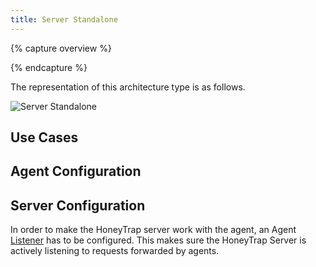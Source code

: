 ```yaml
---
title: Server Standalone
---
```


{% capture overview %}

{% endcapture %}

The representation of this architecture type is as follows.

![Server Standalone](/images/architecture/server.png)

## Use Cases



## Agent Configuration



## Server Configuration

In order to make the HoneyTrap server work with the agent, an Agent [Listener](/docs/concepts/objects/listeners/) has to be configured. This makes sure the HoneyTrap Server is actively listening to requests forwarded by agents.
